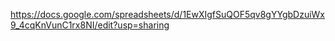 https://docs.google.com/spreadsheets/d/1EwXIgfSuQOF5qv8gYYgbDzuiWx9_4cqKnVunC1rx8NI/edit?usp=sharing

